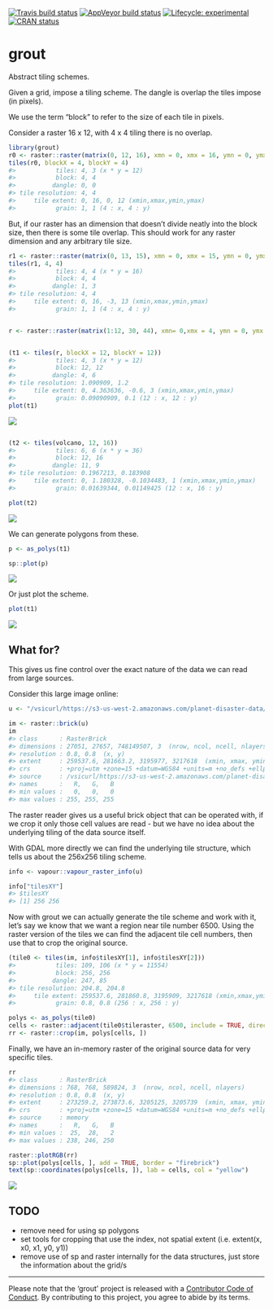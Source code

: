 
<!-- README.md is generated from README.Rmd. Please edit that file -->

<!-- badges: start -->

[![Travis build
status](https://travis-ci.org/hypertidy/grout.svg?branch=master)](https://travis-ci.org/hypertidy/grout)
[![AppVeyor build
status](https://ci.appveyor.com/api/projects/status/github/hypertidy/grout?branch=master&svg=true)](https://ci.appveyor.com/project/hypertidy/grout)
[![Lifecycle:
experimental](https://img.shields.io/badge/lifecycle-experimental-orange.svg)](https://www.tidyverse.org/lifecycle/#experimental)
[![CRAN
status](https://www.r-pkg.org/badges/version/grout)](https://CRAN.R-project.org/package=grout)
<!-- badges: end -->

# grout

Abstract tiling schemes.

Given a grid, impose a tiling scheme. The dangle is overlap the tiles
impose (in pixels).

We use the term “block” to refer to the size of each tile in pixels.

Consider a raster 16 x 12, with 4 x 4 tiling there is no overlap.

``` r
library(grout)
r0 <- raster::raster(matrix(0, 12, 16), xmn = 0, xmx = 16, ymn = 0, ymx = 12)
tiles(r0, blockX = 4, blockY = 4)
#>           tiles: 4, 3 (x * y = 12)
#>           block: 4, 4 
#>          dangle: 0, 0 
#> tile resolution: 4, 4 
#>     tile extent: 0, 16, 0, 12 (xmin,xmax,ymin,ymax)
#>           grain: 1, 1 (4 : x, 4 : y)
```

But, if our raster has an dimension that doesn’t divide neatly into the
block size, then there is some tile overlap. This should work for any
raster dimension and any arbitrary tile size.

``` r
r1 <- raster::raster(matrix(0, 13, 15), xmn = 0, xmx = 15, ymn = 0, ymx = 13)
tiles(r1, 4, 4)
#>           tiles: 4, 4 (x * y = 16)
#>           block: 4, 4 
#>          dangle: 1, 3 
#> tile resolution: 4, 4 
#>     tile extent: 0, 16, -3, 13 (xmin,xmax,ymin,ymax)
#>           grain: 1, 1 (4 : x, 4 : y)
```

``` r

r <- raster::raster(matrix(1:12, 30, 44), xmn= 0,xmx = 4, ymn = 0, ymx = 3)


(t1 <- tiles(r, blockX = 12, blockY = 12))
#>           tiles: 4, 3 (x * y = 12)
#>           block: 12, 12 
#>          dangle: 4, 6 
#> tile resolution: 1.090909, 1.2 
#>     tile extent: 0, 4.363636, -0.6, 3 (xmin,xmax,ymin,ymax)
#>           grain: 0.09090909, 0.1 (12 : x, 12 : y)
plot(t1)
```

![](man/figures/README-grid-1.png)<!-- -->

``` r

(t2 <- tiles(volcano, 12, 16))
#>           tiles: 6, 6 (x * y = 36)
#>           block: 12, 16 
#>          dangle: 11, 9 
#> tile resolution: 0.1967213, 0.183908 
#>     tile extent: 0, 1.180328, -0.1034483, 1 (xmin,xmax,ymin,ymax)
#>           grain: 0.01639344, 0.01149425 (12 : x, 16 : y)

plot(t2)
```

![](man/figures/README-grid-2.png)<!-- -->

We can generate polygons from these.

``` r
p <- as_polys(t1)

sp::plot(p)
```

![](man/figures/README-poly-1.png)<!-- -->

Or just plot the scheme.

``` r
plot(t1)
```

![](man/figures/README-plot-1.png)<!-- -->

## What for?

This gives us fine control over the exact nature of the data we can read
from large sources.

Consider this large image online:

``` r
u <- "/vsicurl/https://s3-us-west-2.amazonaws.com/planet-disaster-data/hurricane-harvey/SkySat_Freeport_s03_20170831T162740Z3.tif"

im <- raster::brick(u)
im
#> class      : RasterBrick 
#> dimensions : 27051, 27657, 748149507, 3  (nrow, ncol, ncell, nlayers)
#> resolution : 0.8, 0.8  (x, y)
#> extent     : 259537.6, 281663.2, 3195977, 3217618  (xmin, xmax, ymin, ymax)
#> crs        : +proj=utm +zone=15 +datum=WGS84 +units=m +no_defs +ellps=WGS84 +towgs84=0,0,0 
#> source     : /vsicurl/https://s3-us-west-2.amazonaws.com/planet-disaster-data/hurricane-harvey/SkySat_Freeport_s03_20170831T162740Z3.tif 
#> names      :   R,   G,   B 
#> min values :   0,   0,   0 
#> max values : 255, 255, 255
```

The raster reader gives us a useful brick object that can be operated
with, if we crop it only those cell values are read - but we have no
idea about the underlying tiling of the data source itself.

With GDAL more directly we can find the underlying tile structure, which
tells us about the 256x256 tiling scheme.

``` r
info <- vapour::vapour_raster_info(u)

info["tilesXY"]
#> $tilesXY
#> [1] 256 256
```

Now with grout we can actually generate the tile scheme and work with
it, let’s say we know that we want a region near tile number 6500. Using
the raster version of the tiles we can find the adjacent tile cell
numbers, then use that to crop the original source.

``` r
(tile0 <- tiles(im, info$tilesXY[1], info$tilesXY[2]))
#>           tiles: 109, 106 (x * y = 11554)
#>           block: 256, 256 
#>          dangle: 247, 85 
#> tile resolution: 204.8, 204.8 
#>     tile extent: 259537.6, 281860.8, 3195909, 3217618 (xmin,xmax,ymin,ymax)
#>           grain: 0.8, 0.8 (256 : x, 256 : y)

polys <- as_polys(tile0)
cells <- raster::adjacent(tile0$tileraster, 6500, include = TRUE, directions = 8)[, "to"]
rr <- raster::crop(im, polys[cells, ])
```

Finally, we have an in-memory raster of the original source data for
very specific tiles.

``` r
rr
#> class      : RasterBrick 
#> dimensions : 768, 768, 589824, 3  (nrow, ncol, ncell, nlayers)
#> resolution : 0.8, 0.8  (x, y)
#> extent     : 273259.2, 273873.6, 3205125, 3205739  (xmin, xmax, ymin, ymax)
#> crs        : +proj=utm +zone=15 +datum=WGS84 +units=m +no_defs +ellps=WGS84 +towgs84=0,0,0 
#> source     : memory
#> names      :   R,   G,   B 
#> min values :  25,  28,   2 
#> max values : 238, 246, 250

raster::plotRGB(rr)
sp::plot(polys[cells, ], add = TRUE, border = "firebrick")
text(sp::coordinates(polys[cells, ]), lab = cells, col = "yellow")
```

![](man/figures/README-specific-1.png)<!-- -->

## TODO

  - remove need for using sp polygons
  - set tools for cropping that use the index, not spatial extent
    (i.e. extent(x, x0, x1, y0, y1))
  - remove use of sp and raster internally for the data structures, just
    store the information about the grid/s

-----

Please note that the ‘grout’ project is released with a [Contributor
Code of
Conduct](https://github.com/hypertidy/grout/blob/master/CODE_OF_CONDUCT.md).
By contributing to this project, you agree to abide by its terms.
